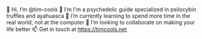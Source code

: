 👋 Hi, I’m @tim-cools
👀 I’m I'm a psychedelic guide specialized in psilocybin truffles and ayahuasca
🌱 I’m currently learning to spend more time in the real world, not at the computer
💞️ I’m looking to collaborate on making your life better
📫 Get in touch at https://timcools.net

<!---
tim-cools/tim-cools is a ✨ special ✨ repository because its `README.md` (this file) appears on your GitHub profile.
You can click the Preview link to take a look at your changes.
--->

